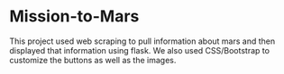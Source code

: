 # Mission-to-Mars
This project used web scraping to pull information about mars and then displayed that information using flask. We also used CSS/Bootstrap to customize the buttons as well as the images. 
